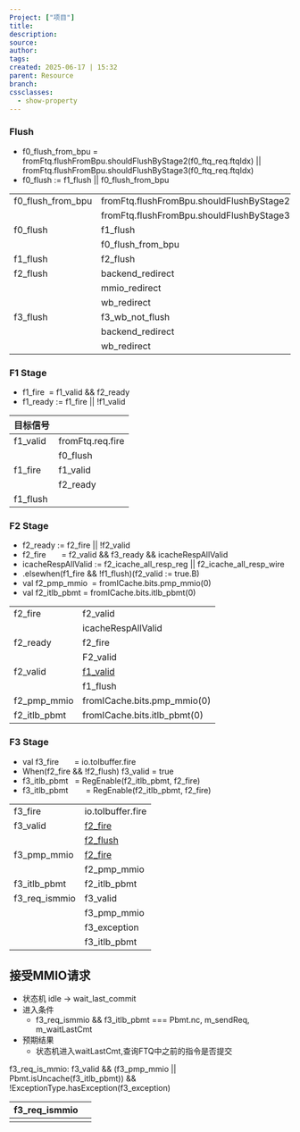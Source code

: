 ```yaml
---
Project: ["项目"]
title: 
description: 
source: 
author: 
tags: 
created: 2025-06-17 | 15:32
parent: Resource
branch: 
cssclasses:
  - show-property
---
```

### Flush
- f0_flush_from_bpu = fromFtq.flushFromBpu.shouldFlushByStage2(f0_ftq_req.ftqIdx) || fromFtq.flushFromBpu.shouldFlushByStage3(f0_ftq_req.ftqIdx)
- f0_flush   := f1_flush || f0_flush_from_bpu

|                   |                                                             |
| ----------------- | ----------------------------------------------------------- |
| f0_flush_from_bpu | fromFtq.flushFromBpu.shouldFlushByStage2(f0_ftq_req.ftqIdx) |
|                   | fromFtq.flushFromBpu.shouldFlushByStage3(f0_ftq_req.ftqIdx) |
| f0_flush          | f1_flush                                                    |
|                   | f0_flush_from_bpu                                           |
| f1_flush          | f2_flush                                                    |
| f2_flush          | backend_redirect                                            |
|                   | mmio_redirect                                               |
|                   | wb_redirect                                                 |
| f3_flush          | f3_wb_not_flush                                             |
|                   | backend_redirect                                            |
|                   | wb_redirect                                                 |

### F1 Stage
- f1_fire  = f1_valid && f2_ready
- f1_ready := f1_fire || !f1_valid

| 目标信号     |                  |
| -------- | ---------------- |
| f1_valid | fromFtq.req.fire |
|          | f0_flush         |
| f1_fire  | f1_valid         |
|          | f2_ready         |
| f1_flush |                  |

### F2 Stage
- f2_ready := f2_fire || !f2_valid
- f2_fire       = f2_valid && f3_ready && icacheRespAllValid
- icacheRespAllValid := f2_icache_all_resp_reg || f2_icache_all_resp_wire
- .elsewhen(f1_fire && !f1_flush)(f2_valid := true.B)
- val f2_pmp_mmio  = fromICache.bits.pmp_mmio(0)
- val f2_itlb_pbmt = fromICache.bits.itlb_pbmt(0)

|              |                                                                                                                                                                                                                                                                                   |
| ------------ | --------------------------------------------------------------------------------------------------------------------------------------------------------------------------------------------------------------------------------------------------------------------------------- |
| f2_fire      | f2_valid                                                                                                                                                                                                                                                                          |
|              | icacheRespAllValid                                                                                                                                                                                                                                                                |
| f2_ready     | f2_fire                                                                                                                                                                                                                                                                           |
|              | F2_valid                                                                                                                                                                                                                                                                          |
| f2_valid     | [f1_valid](onenote:#IFU&section-id={B7C10C32-37C8-6449-BB78-4CAD67732C3C}&page-id={861CD0E9-6713-5C43-AB2D-A8EE746B5205}&object-id={64EBB9C4-DB6F-D649-ABD6-A10D3C6F7825}&5D&base-path=https://zl834-my.sharepoint.com/personal/fangyy_zl834_onmicrosoft_com/Documents/验证/前端.one) |
|              | f1_flush                                                                                                                                                                                                                                                                          |
| f2_pmp_mmio  | fromICache.bits.pmp_mmio(0)                                                                                                                                                                                                                                                       |
| f2_itlb_pbmt | fromICache.bits.itlb_pbmt(0)                                                                                                                                                                                                                                                      |

### F3 Stage
- val f3_fire       = io.toIbuffer.fire
- When(f2_fire && !f2_flush) f3_valid = true
- f3_itlb_pbmt   = RegEnable(f2_itlb_pbmt, f2_fire)
- f3_itlb_pbmt        = RegEnable(f2_itlb_pbmt, f2_fire)

|   |   |
|---|---|
|f3_fire|io.toIbuffer.fire|
|f3_valid|[f2_fire](onenote:#IFU&section-id={B7C10C32-37C8-6449-BB78-4CAD67732C3C}&page-id={861CD0E9-6713-5C43-AB2D-A8EE746B5205}&object-id={85D5C91A-CAC2-1A40-BA6F-9B2B8B79D140}&2F&base-path=https://zl834-my.sharepoint.com/personal/fangyy_zl834_onmicrosoft_com/Documents/验证/前端.one)|
||[f2_flush](onenote:#IFU&section-id={B7C10C32-37C8-6449-BB78-4CAD67732C3C}&page-id={861CD0E9-6713-5C43-AB2D-A8EE746B5205}&object-id={2FD9BB4B-DB67-544A-B6C2-7590362A21B8}&C2&base-path=https://zl834-my.sharepoint.com/personal/fangyy_zl834_onmicrosoft_com/Documents/验证/前端.one)|
|f3_pmp_mmio|[f2_fire](onenote:#IFU&section-id={B7C10C32-37C8-6449-BB78-4CAD67732C3C}&page-id={861CD0E9-6713-5C43-AB2D-A8EE746B5205}&object-id={85D5C91A-CAC2-1A40-BA6F-9B2B8B79D140}&DD&base-path=https://zl834-my.sharepoint.com/personal/fangyy_zl834_onmicrosoft_com/Documents/验证/前端.one)|
||f2_pmp_mmio|
|f3_itlb_pbmt|f2_itlb_pbmt|
|f3_req_ismmio|f3_valid|
||f3_pmp_mmio|
||f3_exception|
||f3_itlb_pbmt|
## 接受MMIO请求
- 状态机 idle -> wait_last_commit
- 进入条件
	- f3_req_ismmio && f3_itlb_pbmt === Pbmt.nc, m_sendReq, m_waitLastCmt
- 预期结果
	- 状态机进入waitLastCmt,查询FTQ中之前的指令是否提交

f3_req_is_mmio: f3_valid && (f3_pmp_mmio || Pbmt.isUncache(f3_itlb_pbmt)) && !ExceptionType.hasException(f3_exception)

| f3_req_ismmio |     |
| ------------- | --- |
|               |     |

